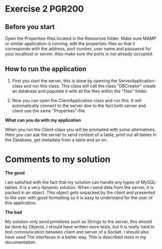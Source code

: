 # Exercise 2 PGR200 #

## Before you start ##
Open the Properties-files located in the Resources folder. Make sure MAMP or similar application
is running, edit the properties-files so that it corresponds with the address, port number, user name
and password for your localhost or server. Also make sure the ports is not already occupied.

## How to run the application ##

1.  First you start the server, this is done by opening 
    the ServerApplication-class and run this class. This
    class will call the class "DBCreator" create an database 
    and populate it with all the files within the "files" folder.

2.  Now you can open the ClientApplication class and run this. It will
    automatically connect to the server doe to the fact both server
    and client use the same "Properties"-file.
    

**What can you do with my application**

When you run the Client-class you will be prompted with some alternatives.
Here you can ask the server to send content of a table, print out all tables
in the Database, get metadata from a table and so on.


# Comments to my solution #

**The good**

I am satisfied with the fact that my solution can handle any types of MySQL-tables.
It is a very dynamic solution. When i send data from the server, it is packed in an object.
This object gets unpacked by the client and presented to the user with good formatting so it
is easy to understand for the user of this application.


**The bad**

My solution only send primitives such as Strings to the server, this should be done by Objects.
I should have written more tests, but It is really hard to test communication between client and 
server of a Socket. I should also have used The interfaces in a better way. This is described more 
in my documentation. 